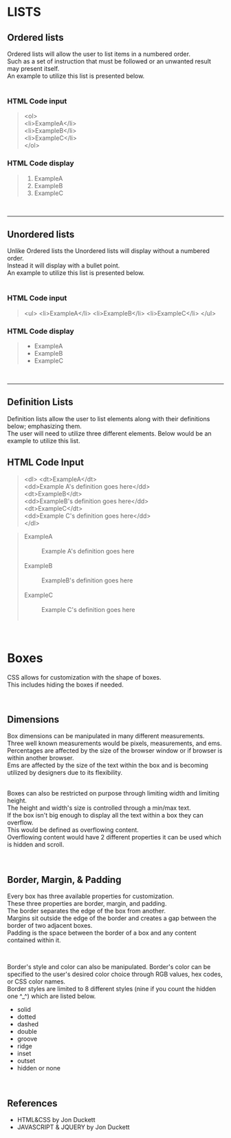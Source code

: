 # LISTS

## Ordered lists

Ordered lists will allow the user to list items in a numbered order. <br>
Such as a set of instruction that must be followed or an unwanted result may present itself. <br>
An example to utilize this list is presented below. <br>
<br>

### HTML Code input
> \<ol> <br>
> \<li>ExampleA\</li> <br>
> \<li>ExampleB\</li> <br>
> \<li>ExampleC\</li> <br>
> \</ol>

### HTML Code display
> <ol>
> <li>ExampleA</li>
> <li>ExampleB</li>
> <li>ExampleC</li>
> </ol>
<br>

***

## Unordered lists

Unlike Ordered lists the Unordered lists will display without a numbered order. <br>
Instead it will display with a bullet point. <br>
An example to utilize this list is presented below. <br>
<br>

### HTML Code input
> \<ul>
> \<li>ExampleA\</li>
> \<li>ExampleB\</li>
> \<li>ExampleC\</li>
> \</ul>

### HTML Code display
> <ul>
> <li>ExampleA</li>
> <li>ExampleB</li>
> <li>ExampleC</li>
> </ul>
<br>

***

## Definition Lists

Definition lists allow the user to list elements along with their definitions below; emphasizing them. <br>
The user will need to utilize three different elements.
Below would be an example to utilize this list.

## HTML Code Input
> \<dl>
> \<dt>ExampleA\</dt> <br>
> \<dd>Example A's definition goes here\</dd> <br>
> \<dt>ExampleB\</dt> <br>
> \<dd>ExampleB's definition goes here\</dd> <br>
> \<dt>ExampleC\</dt> <br>
> \<dd>Example C's definition goes here\</dd> <br>
> \</dl> <br>

> <dl>
> <dt>ExampleA</dt> <br>
> <dd>Example A's definition goes here</dd> <br>
> <dt>ExampleB</dt> <br>
> <dd>ExampleB's definition goes here</dd> <br>
> <dt>ExampleC</dt> <br>
> <dd>Example C's definition goes here</dd> <br>
> </dl>

<br>

# Boxes

CSS allows for customization with the shape of boxes. <br>
This includes hiding the boxes if needed. <br>

<br>

## Dimensions

Box dimensions can be manipulated in many different measurements. <br>
Three well known measurements would be pixels, measurements, and ems. <br>
Percentages are affected by the size of the browser window or if browser is within another browser. <br>
Ems are affected by the size of the text within the box and is becoming utilized by designers due to its flexibility. <br>
<br>

Boxes can also be restricted on purpose through limiting width and limiting height. <br>
The height and width's size is controlled through a min/max text. <br>
If the box isn't big enough to display all the text within a box they can overflow. <br>
This would be defined as overflowing content. <br>
Overflowing content would have 2 different properties it can be used which is hidden and scroll. <br>

<br>

## Border, Margin, & Padding

Every box has three available properties for customization. <br>
These three properties are border, margin, and padding. <br>
The border separates the edge of the box from another. <br>
Margins sit outside the edge of the border and creates a gap between the border of two adjacent boxes. <br>
Padding is the space between the border of a box and any content contained within it. <br>

<br>

Border's style and color can also be manipulated.
Border's color can be specified to the user's desired color choice through RGB values, hex codes, or CSS color names. <br>
Border styles are limited to 8 different styles \(nine if you count the hidden one ^_^) which are listed below.
- solid
- dotted
- dashed
- double
- groove
- ridge
- inset
- outset
- hidden or none

<br>

## References
- HTML&CSS by Jon Duckett
- JAVASCRIPT & JQUERY by Jon Duckett